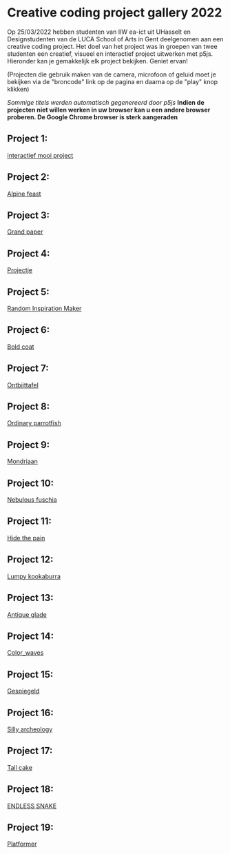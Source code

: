 # Creative coding project gallery 2022

Op 25/03/2022 hebben studenten van IIW ea-ict uit UHasselt en Designstudenten van de LUCA School of Arts in Gent deelgenomen aan een creative coding project. Het doel van het project was in groepen van twee studenten een creatief, visueel en interactief project uitwerken met p5js. Hieronder kan je gemakkelijk elk project bekijken.
Geniet ervan!

(Projecten die gebruik maken van de camera, microfoon of geluid moet je bekijken via de "broncode" link op de pagina en daarna op de "play" knop klikken)

*Sommige titels werden automatisch gegenereerd door p5js*
**Indien de projecten niet willen werken in uw browser kan u een andere browser proberen. De Google Chrome browser is sterk aangeraden**

## Project 1:
[interactief mooi project](https://arneduyver.github.io/creative-coding/project1)

## Project 2:
[Alpine feast](https://arneduyver.github.io/creative-coding/project2)

## Project 3:
[Grand paper](https://arneduyver.github.io/creative-coding/project3)

## Project 4:
[Projectje](https://arneduyver.github.io/creative-coding/project4)

## Project 5:
[Random Inspiration Maker](https://arneduyver.github.io/creative-coding/project5)

## Project 6:
[Bold coat](https://arneduyver.github.io/creative-coding/project6)

## Project 7:
[Ontbijttafel](https://arneduyver.github.io/creative-coding/project7)

## Project 8:
[Ordinary parrotfish](https://arneduyver.github.io/creative-coding/project8)

## Project 9:
[Mondriaan](https://arneduyver.github.io/creative-coding/project9)

## Project 10:
[Nebulous fuschia](https://arneduyver.github.io/creative-coding/project10)

## Project 11:
[Hide the pain](https://arneduyver.github.io/creative-coding/project11)

## Project 12:
[Lumpy kookaburra](https://arneduyver.github.io/creative-coding/project12)

## Project 13:
[Antique glade](https://arneduyver.github.io/creative-coding/project13)

## Project 14:
[Color_waves](https://arneduyver.github.io/creative-coding/project14)

## Project 15:
[Gespiegeld](https://arneduyver.github.io/creative-coding/project15)

## Project 16:
[Silly archeology](https://arneduyver.github.io/creative-coding/project16)

## Project 17:
[Tall cake](https://arneduyver.github.io/creative-coding/project17)

## Project 18:
[ENDLESS SNAKE](https://arneduyver.github.io/creative-coding/project18)

## Project 19:
[Platformer](https://arneduyver.github.io/creative-coding/project19)

